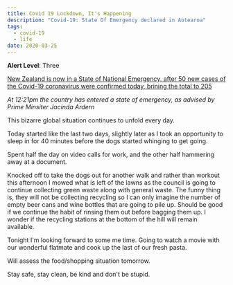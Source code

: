```yaml
---
title: Covid 19 Lockdown, It's Happening
description: "Covid-19: State Of Emergency declared in Aotearoa"
tags:
  - covid-19
  - life
date: 2020-03-25
---
```


**Alert Level**: Three

[New Zealand is now in a State of National Emergency, after 50 new cases of the Covid-19 coronavirus were confirmed today, brining the total to 205](https://www.rnz.co.nz/news/national/412561/covid-19-state-of-emergency-declared-in-new-zealand)

_At 12:21pm the country has entered a state of emergency, as advised by Prime Minsiter Jacinda Ardern_

This bizarre global situation continues to unfold every day. 

Today started like the last two days, slightly later as I took an opportunity to sleep in for 40 minutes before the dogs started whinging to get going.

Spent half the day on video calls for work, and the other half hammering away at a document. 

Knocked off to take the dogs out for another walk and rather than workout this afternoon I mowed what is left of the lawns as the council is going to continue collecting green waste along with general waste. The funny thing is, they will not be collecting recycling so I can only imagine the number of empty beer cans and wine bottles that are going to pile up. Should be good if we continue the habit of rinsing them out before bagging them up. I wonder if the recycling stations at the bottom of the hill will remain available. 

Tonight I'm looking forward to some me time. Going to watch a movie with our wonderful flatmate and cook up the last of our fresh pasta. 

Will assess the food/shopping situation tomorrow.

Stay safe, stay clean, be kind and don't be stupid.